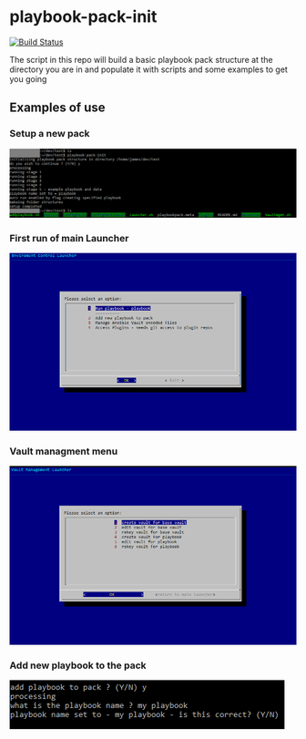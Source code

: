 # playbook-pack-init

[![Build Status](https://dev.azure.com/shadowguardian507/playbook-pack-init/_apis/build/status/shadowguardian507-irl.playbook-pack-init?branchName=master)](https://dev.azure.com/shadowguardian507/playbook-pack-init/_build/latest?definitionId=1&branchName=master)

The script in this repo will build a basic playbook pack structure at the directory you are in
and populate it with scripts and some examples to get you going

## Examples of use
### Setup a new pack
![setup a new pack](https://github.com/shadowguardian507-irl/playbook-pack-init-docs/blob/master/Images/run-on-new-folder.png?raw=true)
### First run of main Launcher
![first run of main Launcher](https://github.com/shadowguardian507-irl/playbook-pack-init-docs/blob/master/Images/Main-Launcher.PNG?raw=true)
### Vault managment menu
![vault managment](https://github.com/shadowguardian507-irl/playbook-pack-init-docs/blob/master/Images/Vault-Launcher.PNG?raw=true)
### Add new playbook to the pack
![add new playbook to the pack](https://github.com/shadowguardian507-irl/playbook-pack-init-docs/blob/master/Images/add-playbook-to-pack.PNG?raw=true)
